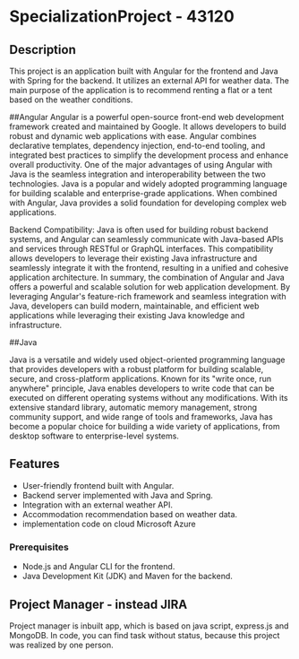 # SpecializationProject - 43120

## Description

This project is an application built with Angular for the frontend and Java with Spring for the backend. It utilizes an external API for weather data. The main purpose of the application is to recommend renting a flat or a tent based on the weather conditions.

  ##Angular
Angular is a powerful open-source front-end web development framework created and maintained by Google. It allows developers to build robust and dynamic web applications with ease. Angular combines declarative templates, dependency injection, end-to-end tooling, and integrated best practices to simplify the development process and enhance overall productivity.
One of the major advantages of using Angular with Java is the seamless integration and interoperability between the two technologies. Java is a popular and widely adopted programming language for building scalable and enterprise-grade applications. When combined with Angular, Java provides a solid foundation for developing complex web applications.

Backend Compatibility: Java is often used for building robust backend systems, and Angular can seamlessly communicate with Java-based APIs and services through RESTful or GraphQL interfaces. This compatibility allows developers to leverage their existing Java infrastructure and seamlessly integrate it with the frontend, resulting in a unified and cohesive application architecture.
In summary, the combination of Angular and Java offers a powerful and scalable solution for web application development. By leveraging Angular's feature-rich framework and seamless integration with Java, developers can build modern, maintainable, and efficient web applications while leveraging their existing Java knowledge and infrastructure.

  ##Java
  
Java is a versatile and widely used object-oriented programming language that provides developers with a robust platform for building scalable, secure, and cross-platform applications. Known for its "write once, run anywhere" principle, Java enables developers to write code that can be executed on different operating systems without any modifications. With its extensive standard library, automatic memory management, strong community support, and wide range of tools and frameworks, Java has become a popular choice for building a wide variety of applications, from desktop software to enterprise-level systems.
  

## Features

- User-friendly frontend built with Angular.
- Backend server implemented with Java and Spring.
- Integration with an external weather API.
- Accommodation recommendation based on weather data.
- implementation code on cloud Microsoft Azure


### Prerequisites

- Node.js and Angular CLI for the frontend.
- Java Development Kit (JDK) and Maven for the backend.

## Project Manager - instead JIRA

Project manager is inbuilt app, which is based on java script, express.js and MongoDB.
In code, you can find task without status, because this project was realized by one person.
